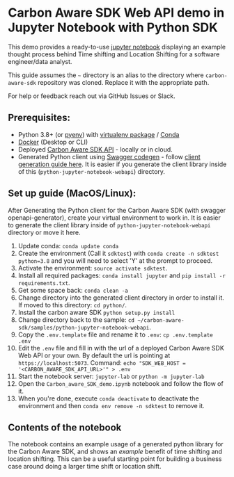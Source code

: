 # Carbon Aware SDK Web API demo in Jupyter Notebook with Python SDK

This demo provides a ready-to-use [jupyter notebook](https://jupyter.org/) displaying an example thought process behind Time shifting and Location Shifting for a software engineer/data analyst.

This guide assumes the `~` directory is an alias to the directory where `carbon-aware-sdk` repository was cloned. Replace it with the appropriate path.

For help or feedback reach out via GitHub Issues or Slack.

## Prerequisites:
- Python 3.8+ (or [pyenv](https://github.com/pyenv/pyenv)) with [virtualenv package](https://pypi.org/project/virtualenv/) / [Conda](https://docs.conda.io/en/latest/miniconda.html)
- [Docker](https://docs.docker.com/get-docker/) (Desktop or CLI)
- Deployed [Carbon Aware SDK API](../../docs/quickstart.md#setting-up-the-web-api) - locally or in cloud.
- Generated Python client using [Swagger codegen](https://swagger.io/tools/swagger-codegen/) - follow [client generation guide here](../../src/clients/README.md). It is easier if you generate the client library inside of this (`python-jupyter-notebook-webapi`) directory.

## Set up guide (MacOS/Linux):

After Generating the Python client for the Carbon Aware SDK (with swagger openapi-generator), create your virtual environment to work in. It is easier to generate the client library inside of `python-jupyter-notebook-webapi` directory or move it here.

1. Update conda: `conda update conda`
2. Create the environment (Call it `sdktest`) with `conda create -n sdktest python=3.8` and you will need to select 'Y' at the prompt to proceed.
3. Activate the environment: `source activate sdktest`.
4. Install all required packages: `conda install jupyter` and `pip install -r requirements.txt`.
5. Get some space back: `conda clean -a`
6. Change directory into the generated client directory in order to install it. If moved to this directory: `cd python/`.
7. Install the carbon aware SDK `python setup.py install`
8. Change directory back to the sample: `cd ~/carbon-aware-sdk/samples/python-jupyter-notebook-webapi`.
9. Copy the `.env.template` file and rename it to `.env`: `cp .env.template .env`
10. Edit the `.env` file and fill in with the url of a deployed Carbon Aware SDK Web API or your own. By default the url is pointing at `https://localhost:5073`. Command: `echo "SDK_WEB_HOST = '<CARBON_AWARE_SDK_API_URL>'" > .env`
11. Start the notebook server: `jupyter-lab` or `python -m jupyter-lab`
12. Open the `Carbon_aware_SDK_demo.ipynb` notebook and follow the flow of it.
12. When you're done, execute `conda deactivate` to deactivate the environment and then `conda env remove -n sdktest` to remove it.


## Contents of the notebook

The notebook contains an example usage of a generated python library for the Carbon Aware SDK, and shows an *example* benefit of time shifting and location shifting. This can be a useful starting point for building a business case around doing a larger time shift or location shift.
